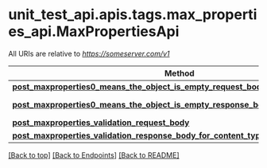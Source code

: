 <a name="top"></a>
# unit_test_api.apis.tags.max_properties_api.MaxPropertiesApi

All URIs are relative to *https://someserver.com/v1*

Method | HTTP request | Description
------------- | ------------- | -------------
[**post_maxproperties0_means_the_object_is_empty_request_body**](max_properties_api/post_maxproperties0_means_the_object_is_empty_request_body.md) | **post** /requestBody/postMaxproperties0MeansTheObjectIsEmptyRequestBody | 
[**post_maxproperties0_means_the_object_is_empty_response_body_for_content_types**](max_properties_api/post_maxproperties0_means_the_object_is_empty_response_body_for_content_types.md) | **post** /responseBody/postMaxproperties0MeansTheObjectIsEmptyResponseBodyForContentTypes | 
[**post_maxproperties_validation_request_body**](max_properties_api/post_maxproperties_validation_request_body.md) | **post** /requestBody/postMaxpropertiesValidationRequestBody | 
[**post_maxproperties_validation_response_body_for_content_types**](max_properties_api/post_maxproperties_validation_response_body_for_content_types.md) | **post** /responseBody/postMaxpropertiesValidationResponseBodyForContentTypes | 

[[Back to top]](#top) [[Back to Endpoints]](../../../README.md#Endpoints) [[Back to README]](../../../README.md)
